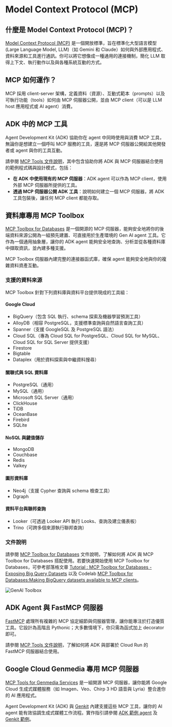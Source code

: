 # Model Context Protocol (MCP)

## 什麼是 Model Context Protocol (MCP)？

[Model Context Protocol (MCP)](https://modelcontextprotocol.io/introduction) 是一個開放標準，旨在標準化大型語言模型 (Large Language Model, LLM)（如 Gemini 和 Claude）如何與外部應用程式、資料來源和工具進行通訊。你可以將它想像成一種通用的連接機制，簡化 LLM 取得上下文、執行動作以及與各種系統互動的方式。

## MCP 如何運作？

MCP 採用 client-server 架構，定義資料（資源）、互動式範本（prompts）以及可執行功能（tools）如何由 MCP 伺服器公開，並由 MCP client（可以是 LLM host 應用程式或 AI agent）消費。

## ADK 中的 MCP 工具

Agent Development Kit (ADK) 協助你在 agent 中同時使用與消費 MCP 工具，無論你是想建立一個呼叫 MCP 服務的工具，還是將 MCP 伺服器公開給其他開發者或 agent 與你的工具互動。

請參閱 [MCP Tools 文件說明](../tools/mcp-tools.md)，其中包含協助你將 ADK 與 MCP 伺服器結合使用的範例程式碼與設計模式，包括：

- **在 ADK 中使用現有的 MCP 伺服器**：ADK agent 可以作為 MCP client，使用外部 MCP 伺服器所提供的工具。
- **透過 MCP 伺服器公開 ADK 工具**：說明如何建立一個 MCP 伺服器，將 ADK 工具包裝後，讓任何 MCP client 都能存取。

## 資料庫專用 MCP Toolbox

[MCP Toolbox for Databases](https://github.com/googleapis/genai-toolbox) 是一個開源的 MCP 伺服器，能夠安全地將你的後端資料來源公開為一組預先建置、可直接用於生產環境的 Gen AI agent 工具。它作為一個通用抽象層，讓你的 ADK agent 能夠安全地查詢、分析並從各種資料庫中擷取資訊，並內建多種支援。

MCP Toolbox 伺服器內建完整的連接器函式庫，確保 agent 能夠安全地與你的複雜資料資產互動。

### 支援的資料來源

MCP Toolbox 針對下列資料庫與資料平台提供現成的工具組：

#### Google Cloud

* BigQuery（包含 SQL 執行、schema 探索及機器學習預測工具）
* AlloyDB（相容 PostgreSQL，支援標準查詢與自然語言查詢工具）
* Spanner（支援 GoogleSQL 及 PostgreSQL 語法）
* Cloud SQL（專為 Cloud SQL for PostgreSQL、Cloud SQL for MySQL、Cloud SQL for SQL Server 提供支援）
* Firestore
* Bigtable
* Dataplex（用於資料探索與中繼資料搜尋）

#### 關聯式與 SQL 資料庫

* PostgreSQL（通用）
* MySQL（通用）
* Microsoft SQL Server（通用）
* ClickHouse
* TiDB
* OceanBase
* Firebird
* SQLite

#### NoSQL 與鍵值儲存

* MongoDB
* Couchbase
* Redis
* Valkey

#### 圖形資料庫

* Neo4j（支援 Cypher 查詢與 schema 檢查工具）
* Dgraph

#### 資料平台與聯邦查詢

* Looker（可透過 Looker API 執行 Looks、查詢及建立儀表板）
* Trino（可跨多個來源執行聯邦查詢）

### 文件說明

請參閱 [MCP Toolbox for Databases](../tools/google-cloud-tools.md#toolbox-tools-for-databases) 文件說明，了解如何將 ADK 與 MCP Toolbox for Databases 搭配使用。若要快速開始使用 MCP Toolbox for Databases，可參考部落格文章 [Tutorial : MCP Toolbox for Databases - Exposing Big Query Datasets](https://medium.com/google-cloud/tutorial-mcp-toolbox-for-databases-exposing-big-query-datasets-9321f0064f4e) 以及 Codelab [MCP Toolbox for Databases:Making BigQuery datasets available to MCP clients](https://codelabs.developers.google.com/mcp-toolbox-bigquery-dataset?hl=en#0)。

![GenAI Toolbox](../assets/mcp_db_toolbox.png)

## ADK Agent 與 FastMCP 伺服器

[FastMCP](https://github.com/jlowin/fastmcp) 處理所有複雜的 MCP 協定細節與伺服器管理，讓你能專注於打造優質工具。它設計為高階且 Pythonic；大多數情境下，你只需為函式加上 decorator 即可。

請參閱 [MCP Tools 文件說明](../tools/mcp-tools.md)，了解如何將 ADK 與部署於 Cloud Run 的 FastMCP 伺服器結合使用。

## Google Cloud Genmedia 專用 MCP 伺服器

[MCP Tools for Genmedia Services](https://github.com/GoogleCloudPlatform/vertex-ai-creative-studio/tree/main/experiments/mcp-genmedia) 是一組開源 MCP 伺服器，讓你能將 Google Cloud 生成式媒體服務（如 Imagen、Veo、Chirp 3 HD 語音與 Lyria）整合進你的 AI 應用程式。

Agent Development Kit (ADK) 與 [Genkit](https://genkit.dev/) 內建支援這些 MCP 工具，讓你的 AI agent 能有效協調生成式媒體工作流程。實作指引請參閱 [ADK 範例 agent](https://github.com/GoogleCloudPlatform/vertex-ai-creative-studio/tree/main/experiments/mcp-genmedia/sample-agents/adk) 及 [Genkit 範例](https://github.com/GoogleCloudPlatform/vertex-ai-creative-studio/tree/main/experiments/mcp-genmedia/sample-agents/genkit)。
